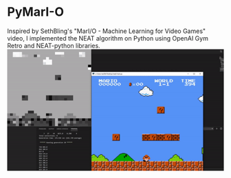 # PyMarI-O
Inspired by SethBling's "MarI/O - Machine Learning for Video Games" video, I implemented the NEAT algorithm on Python using OpenAI Gym Retro and NEAT-python libraries.
![](play.gif)
